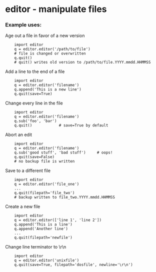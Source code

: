 # editor - manipulate files

### Example uses:

Age out a file in favor of a new version

        import editor
        q = editor.editor('/path/to/file')
        # file is changed or overwritten
        q.quit()
        # quit() writes old version to /path/to/file.YYYY.mmdd.HHMMSS

Add a line to the end of a file

        import editor
        q = editor.editor('filename')
        q.append('This is a new line')
        q.quit(save=True)

Change every line in the file

        import editor
        q = editor.editor('filename')
        q.sub('foo', 'bar')
        q.quit()            # save=True by default

Abort an edit

        import editor
        q = editor.editor('filename')
        q.sub('good stuff', 'bad stuff')     # oops!
        q.quit(save=False)
        # no backup file is written

Save to a different file

        import editor
        q = editor.editor('file_one')
        ...
        q.quit(filepath='file_two')
        # backup written to file_two.YYYY.mmdd.HHMMSS

Create a new file

        import editor
        q = editor.editor(['line 1', 'line 2'])
        q.append('This is a line')
        q.append('Another line')
        ...
        q.quit(filepath='newfile')

Change line terminator to \r\n

        import editor
        q = editor.editor('unixfile')
        q.quit(save=True, filepath='dosfile', newline='\r\n')
